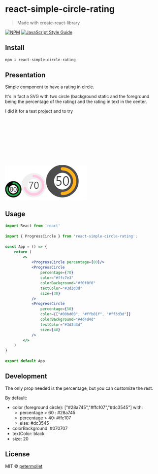# react-simple-circle-rating

> Made with create-react-library

[![NPM](https://img.shields.io/npm/v/react-simple-circle-rating.svg)](https://www.npmjs.com/package/react-simple-circle-rating) [![JavaScript Style Guide](https://img.shields.io/badge/code_style-standard-brightgreen.svg)](https://standardjs.com)

## Install

```bash
npm i react-simple-circle-rating
```



## Presentation

Simple component to have a rating in circle.

It's in fact a SVG with two circle (background static and the foreground being the percentage of the rating) and the rating in text in the center.

I did it for a test project and to try <svg>. And also to try create a simple library for react. 

![image-20210427160959886](.\example-photo.png)



## Usage

```jsx
import React from 'react'

import { ProgressCircle } from 'react-simple-circle-rating';

const App = () => {
	return (
		<>
			<ProgressCircle percentage={80}/>
			<ProgressCircle 
				percentage={70}
				color="#ffc7e3"
				colorBackground="#f0f0f0"
				textColor="#3d3d3d"
				size={30}
			/>
			<ProgressCircle 
				percentage={50}
				color={["#00bd00", "#ffb01f", "#ff3d3d"]}
				colorBackground="#4d4d4d"
				textColor="#3d3d3d"
				size={40}
			/>
		</>  
	)
}

export default App

```



## Development

The only prop needed is the percentage, but you can customize the rest.

By default:

- color (foreground circle): ["#28a745","#ffc107","#dc3545"] with:
  - percentage > 60 : #28a745
  - percentage > 40: #ffc107
  - else: #dc3545
- colorBackground: \#070707
- textColor: black
- size: 20





## License

MIT © [petermollet](https://github.com/petermollet)
